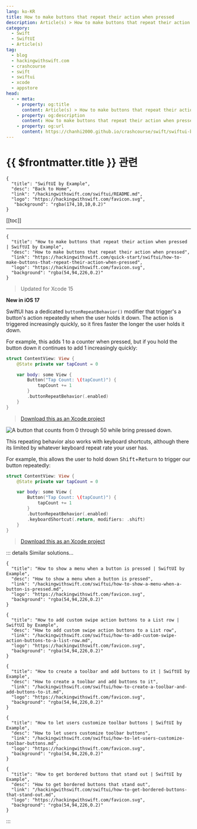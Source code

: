 ```yaml
---
lang: ko-KR
title: How to make buttons that repeat their action when pressed
description: Article(s) > How to make buttons that repeat their action when pressed
category:
  - Swift
  - SwiftUI
  - Article(s)
tag: 
  - blog
  - hackingwithswift.com
  - crashcourse
  - swift
  - swiftui
  - xcode
  - appstore
head:
  - - meta:
    - property: og:title
      content: Article(s) > How to make buttons that repeat their action when pressed
    - property: og:description
      content: How to make buttons that repeat their action when pressed
    - property: og:url
      content: https://chanhi2000.github.io/crashcourse/swift/swiftui-by-example/06-user-interface-controlshow-to-make-buttons-that-repeat-their-action-when-pressed.html
---
```


# {{ $frontmatter.title }} 관련

```component VPCard
{
  "title": "SwiftUI by Example",
  "desc": "Back to Home",
  "link": "/hackingwithswift.com/swiftui/README.md",
  "logo": "https://hackingwithswift.com/favicon.svg",
   "background": "rgba(174,10,10,0.2)"
}
```

[[toc]]

---

```component VPCard
{
  "title": "How to make buttons that repeat their action when pressed | SwiftUI by Example",
  "desc": "How to make buttons that repeat their action when pressed",
  "link": "https://hackingwithswift.com/quick-start/swiftui/how-to-make-buttons-that-repeat-their-action-when-pressed",
  "logo": "https://hackingwithswift.com/favicon.svg",
  "background": "rgba(54,94,226,0.2)"
}
```

> Updated for Xcode 15

**New in iOS 17**

SwiftUI has a dedicated `buttonRepeatBehavior()` modifier that trigger's a button's action repeatedly when the user holds it down. The action is triggered increasingly quickly, so it fires faster the longer the user holds it down.

For example, this adds 1 to a counter when pressed, but if you hold the button down it continues to add 1 increasingly quickly:

```swift
struct ContentView: View {
    @State private var tapCount = 0

    var body: some View {
        Button("Tap Count: \(tapCount)") {
            tapCount += 1
        }
        .buttonRepeatBehavior(.enabled)
    }
}
```

> [<FontIcon icon="fas fa-file-zipper"/>Download this as an Xcode project](https://hackingwithswift.com/files/projects/swiftui/how-to-make-buttons-that-repeat-their-action-when-pressed-1.zip)

![A button that counts from 0 through 50 while bring pressed down.](https://hackingwithswift.com/img/books/quick-start/swiftui/how-to-make-buttons-that-repeat-their-action-when-pressed-1~dark.gif)

This repeating behavior also works with keyboard shortcuts, although there its limited by whatever keyboard repeat rate your user has.

For example, this allows the user to hold down <kbd>Shift</kbd>+<kbd>Return</kbd> to trigger our button repeatedly:

```swift
struct ContentView: View {
    @State private var tapCount = 0

    var body: some View {
        Button("Tap Count: \(tapCount)") {
            tapCount += 1
        }
        .buttonRepeatBehavior(.enabled)
        .keyboardShortcut(.return, modifiers: .shift)
    }
}
```

> [<FontIcon icon="fas fa-file-zipper"/>Download this as an Xcode project](https://hackingwithswift.com/files/projects/swiftui/how-to-make-buttons-that-repeat-their-action-when-pressed-2.zip)

::: details Similar solutions…

```component VPCard
{
  "title": "How to show a menu when a button is pressed | SwiftUI by Example",
  "desc": "How to show a menu when a button is pressed",
  "link": "/hackingwithswift.com/swiftui/how-to-show-a-menu-when-a-button-is-pressed.md",
  "logo": "https://hackingwithswift.com/favicon.svg",
  "background": "rgba(54,94,226,0.2)"
}
```

```component VPCard
{
  "title": "How to add custom swipe action buttons to a List row | SwiftUI by Example",
  "desc": "How to add custom swipe action buttons to a List row",
  "link": "/hackingwithswift.com/swiftui/how-to-add-custom-swipe-action-buttons-to-a-list-row.md",
  "logo": "https://hackingwithswift.com/favicon.svg",
  "background": "rgba(54,94,226,0.2)"
}
```

```component VPCard
{
  "title": "How to create a toolbar and add buttons to it | SwiftUI by Example",
  "desc": "How to create a toolbar and add buttons to it",
  "link": "/hackingwithswift.com/swiftui/how-to-create-a-toolbar-and-add-buttons-to-it.md",
  "logo": "https://hackingwithswift.com/favicon.svg",
  "background": "rgba(54,94,226,0.2)"
}
```

```component VPCard
{
  "title": "How to let users customize toolbar buttons | SwiftUI by Example",
  "desc": "How to let users customize toolbar buttons",
  "link": "/hackingwithswift.com/swiftui/how-to-let-users-customize-toolbar-buttons.md",
  "logo": "https://hackingwithswift.com/favicon.svg",
  "background": "rgba(54,94,226,0.2)"
}
```

```component VPCard
{
  "title": "How to get bordered buttons that stand out | SwiftUI by Example",
  "desc": "How to get bordered buttons that stand out",
  "link": "/hackingwithswift.com/swiftui/how-to-get-bordered-buttons-that-stand-out.md",
  "logo": "https://hackingwithswift.com/favicon.svg",
  "background": "rgba(54,94,226,0.2)"
}
```

:::

